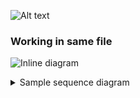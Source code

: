 ![Alt text](https://g.gravizo.com/source/svg?https://raw.githubusercontent.com/Azure/azure-iot-sdk-python-preview/diagrams/azure-iot-hub-devicesdk/doc/component1.plantuml)


### Working in same file

![Inline diagram](https://g.gravizo.com/source/inline_diag2?https://raw.githubusercontent.com/Azure/azure-iot-sdk-python-preview/diagrams/azure-iot-hub-devicesdk/doc/component.md)
<details> 
<summary>Sample sequence diagram</summary>
inline_diag2
@startuml;
  actor user;
  participant "Authentication Provider" as auth;
  user -> auth: Create authentication provider from connection string;
  activate auth;
  auth -> user: Authentication Provider Object;
  deactivate auth;
  
@enduml
inline_diag2
</details>


